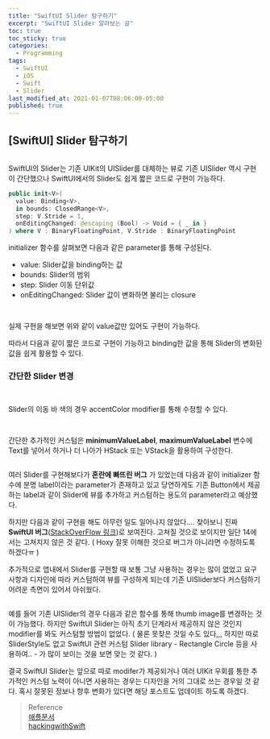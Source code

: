 ```yaml
---
title: "SwiftUI Slider 탐구하기"
excerpt: "SwiftUI Slider 알아보는 글"
toc: true
toc_sticky: true
categories:
  - Programming
tags:
  - SwiftUI
  - iOS
  - Swift
  - Slider
last_modified_at: 2021-01-07T08:06:00-05:00
published: true
---
```


## [SwiftUI] Slider 탐구하기

<center>
<figure>
<img src="/assets/images/slider_1.png" alt="">
<figcaption></figcaption>
</figure>
</center>

SwiftUI의 Slider는 기존 UIKit의 UISlider를 대체하는 뷰로 기존 UISlider 역시 구현이 간단했으나 SwiftUI에서의 Slider도 쉽게 짧은 코드로 구현이 가능하다.

```swift
public init<V>(
  value: Binding<V>,
  in bounds: ClosedRange<V>,
  step: V.Stride = 1,
  onEditingChanged: @escaping (Bool) -> Void = { _ in }
) where V : BinaryFloatingPoint, V.Stride : BinaryFloatingPoint
```

initializer 함수를 살펴보면 다음과 같은 parameter를 통해 구성된다.

-  value: Slider값을 binding하는 값
-  bounds: Slider의 범위
-  step: Slider 이동 단위값
-  onEditingChanged: Slider 값이 변화하면 불리는 closure

<center>
<figure>
<img src="/assets/images/slider_2.png" alt="">
<figcaption></figcaption>
</figure>
</center>

<center>
<figure>
<img src="/assets/images/slider_3.png" alt="">
<figcaption></figcaption>
</figure>
</center>

실제 구현을 해보면 위와 같이 value값만 있어도 구현이 가능하다. 

따라서 다음과 같이 짧은 코드로 구현이 가능하고 binding한 값을 통해 Slider의 변화된 값을 쉽게 활용할 수 있다. 

### 간단한 Slider 변경

<center>
<figure>
<img src="/assets/images/slider_4.png" alt="">
<figcaption></figcaption>
</figure>
</center>

<center>
<figure>
<img src="/assets/images/slider_5.png" alt="">
<figcaption></figcaption>
</figure>
</center>

Slider의 이동 바 색의 경우 accentColor modifier를 통해 수정할 수 있다.

<center>
<figure>
<img src="/assets/images/slider_6.png" alt="">
<figcaption></figcaption>
</figure>
</center>

<center>
<figure>
<img src="/assets/images/slider_7.png" alt="">
<figcaption></figcaption>
</figure>
</center>

간단한 추가적인 커스텀은 **minimumValueLabel**, **maximumValueLabel** 변수에 Text를 넣어서 하거나 더 나아가 HStack 또는 VStack을 활용하여 구성한다.

<center>
<figure>
<img src="/assets/images/slider_8.png" alt="">
<figcaption></figcaption>
</figure>
</center>

여러 Slider를 구현해보다가 **혼란에 빠뜨린 버그** 가 있었는데 다음과 같이 initializer 함수에 분명 label이라는 parameter가 존재하고 있고 당연하게도 기존 Button에서 제공하는 label과 같이 Slider에 뷰를 추가하고 커스텀하는 용도의 parameter라고 예상했다.

하지만 다음과 같이 구현을 해도 아무런 일도 일어나지 않았다.... 찾아보니 진짜 **SwiftUI 버그**([StackOverFlow 링크](https://stackoverflow.com/questions/64820326/swiftui-sliders-label-visibility))로 보여진다. 고쳐질 것으로 보이지만 일단 14에서는 고쳐지지 않은 것 같다. ( Hoxy 잘못 이해한 것으로 버그가 아니라면 수정하도록 하겠다ㅠ )

추가적으로 앱내에서 Slider를 구현할 때 보통 그냥 사용하는 경우는 많이 없었고 요구사항과 디자인에 따라 커스텀하여 뷰를 구성하게 되는데 기존 UISlider보다 커스텀하기 어려운 측면이 있어서 아쉬웠다.

<center>
<figure>
<img src="/assets/images/slider_9.png" alt="">
<figcaption></figcaption>
</figure>
</center>

예를 들어 기존  UISlider의 경우 다음과 같은 함수를 통해 thumb image를 변경하는 것이 가능했다. 하지만 SwiftUI Slider는 아직 초기 단계라서 제공하지 않은 것인지 modifier를 봐도 커스텀할 방법이 없었다. ( 물론 못찾은 것일 수도 있다,,, 하지만 따로 SliderStyle도 없고 SwiftUI 관련 커스텀 Slider library - Rectangle Circle 등을 사용하여.. - 가 많이 보이는 것을 보면 맞는 것 같다. )

결국 SwiftUI Slider는 앞으로 따로 modifer가 제공되거나 여러 UIKit 우회를 통한 추가적인 커스텀 노력이 아니면 사용하는 경우는 디자인을 거의 그대로 쓰는 경우일 것 같다. 혹시 잘못된 정보나 향후 변화가 있다면 해당 포스트도 업데이트 하도록 하겠다.

> Reference <br>
>[애플문서](https://developer.apple.com/documentation/swiftui/slider) <br>
>[hackingwithSwift](https://www.hackingwithswift.com/quick-start/swiftui/how-to-create-a-slider-and-read-values-from-it)